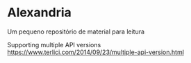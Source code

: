 # Alexandria
Um pequeno repositório de material para leitura

Supporting multiple API versions
https://www.terlici.com/2014/09/23/multiple-api-version.html
